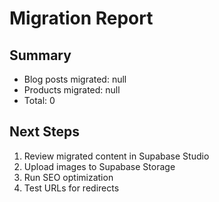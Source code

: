 
# Migration Report

## Summary
- Blog posts migrated: null
- Products migrated: null
- Total: 0

## Next Steps
1. Review migrated content in Supabase Studio
2. Upload images to Supabase Storage
3. Run SEO optimization
4. Test URLs for redirects
